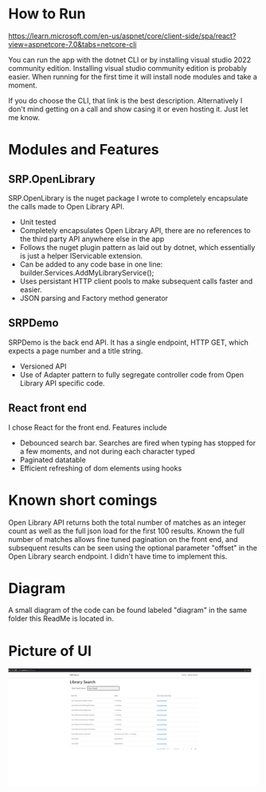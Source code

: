# How to Run #

https://learn.microsoft.com/en-us/aspnet/core/client-side/spa/react?view=aspnetcore-7.0&tabs=netcore-cli

You can run the app with the dotnet CLI or by installing visual studio 2022 community edition. Installing visual studio community edition is probably easier. When running for the first time it will install node modules and take a moment.

If you do choose the CLI, that link is the best description. Alternatively I don't mind getting on a call and show casing it or even hosting it. Just let me know.



# Modules and Features #

## SRP.OpenLibrary ##

SRP.OpenLibrary is the nuget package I wrote to completely encapsulate the calls made to Open Library API.
- Unit tested
- Completely encapsulates Open Library API, there are no references to the third party API anywhere else in the app
- Follows the nuget plugin pattern as laid out by dotnet, which essentially is just a helper IServicable extension. 
- Can be added to any code base in one line: builder.Services.AddMyLibraryService();
- Uses persistant HTTP client pools to make subsequent calls faster and easier.
- JSON parsing and Factory method generator

## SRPDemo ##

SRPDemo is the back end API. It has a single endpoint, HTTP GET, which expects a page number and a title string.
- Versioned API
- Use of Adapter pattern to fully segregate controller code from Open Library API specific code.

## React front end ##

I chose React for the front end. Features include
- Debounced search bar. Searches are fired when typing has stopped for a few moments, and not during each character typed
- Paginated datatable
- Efficient refreshing of dom elements using hooks


# Known short comings #

Open Library API returns both the total number of matches as an integer count as well as the full json load for the first 100 results.
Known the full number of matches allows fine tuned pagination on the front end, and subsequent results can be seen using the optional parameter "offset" in the Open Library search endpoint.
I didn't have time to implement this.


# Diagram #

A small diagram of the code can be found labeled "diagram" in the same folder this ReadMe is located in.

# Picture of UI #

![alt text](https://github.com/russelhampton09/SRPDemo/blob/main/pic.png)